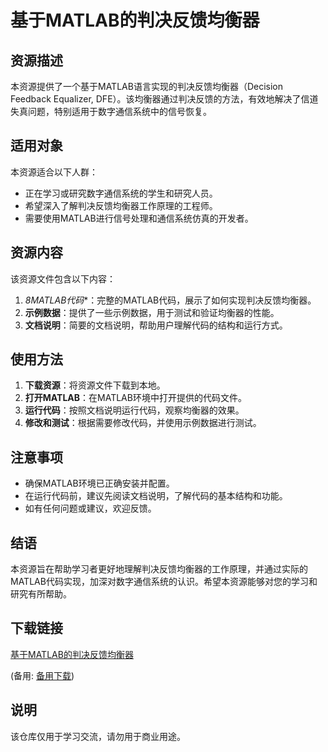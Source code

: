 # 基于MATLAB的判决反馈均衡器

## 资源描述

本资源提供了一个基于MATLAB语言实现的判决反馈均衡器（Decision Feedback Equalizer, DFE）。该均衡器通过判决反馈的方法，有效地解决了信道失真问题，特别适用于数字通信系统中的信号恢复。

## 适用对象

本资源适合以下人群：

- 正在学习或研究数字通信系统的学生和研究人员。
- 希望深入了解判决反馈均衡器工作原理的工程师。
- 需要使用MATLAB进行信号处理和通信系统仿真的开发者。

## 资源内容

该资源文件包含以下内容：

1. *8MATLAB代码**：完整的MATLAB代码，展示了如何实现判决反馈均衡器。
2. **示例数据**：提供了一些示例数据，用于测试和验证均衡器的性能。
3. **文档说明**：简要的文档说明，帮助用户理解代码的结构和运行方式。

## 使用方法

1. **下载资源**：将资源文件下载到本地。
2. **打开MATLAB**：在MATLAB环境中打开提供的代码文件。
3. **运行代码**：按照文档说明运行代码，观察均衡器的效果。
4. **修改和测试**：根据需要修改代码，并使用示例数据进行测试。

## 注意事项

- 确保MATLAB环境已正确安装并配置。
- 在运行代码前，建议先阅读文档说明，了解代码的基本结构和功能。
- 如有任何问题或建议，欢迎反馈。

## 结语

本资源旨在帮助学习者更好地理解判决反馈均衡器的工作原理，并通过实际的MATLAB代码实现，加深对数字通信系统的认识。希望本资源能够对您的学习和研究有所帮助。

## 下载链接
[基于MATLAB的判决反馈均衡器](https://pan.quark.cn/s/96e88a7f7d4d) 

(备用: [备用下载](https://pan.baidu.com/s/1ema6hZ4zg-64J2OsJGtMoQ?pwd=1234))

## 说明

该仓库仅用于学习交流，请勿用于商业用途。
